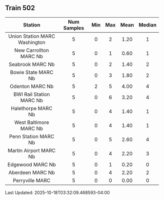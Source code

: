 ## Train 502

| Station | Num Samples | Min | Max | Mean | Median |
| :-----: | :---------: | :-: | :-: | :--: | :----: |
| Union Station MARC Washington | 5 | 0 | 2 | 1.20 | 1 |
| New Carrollton MARC Nb | 5 | 0 | 1 | 0.60 | 1 |
| Seabrook MARC Nb | 5 | 0 | 2 | 1.40 | 2 |
| Bowie State MARC Nb | 5 | 0 | 3 | 1.80 | 2 |
| Odenton MARC Nb | 5 | 2 | 5 | 4.00 | 4 |
| BWI Rail Station MARC Nb | 5 | 0 | 6 | 3.20 | 4 |
| Halethorpe MARC Nb | 5 | 0 | 4 | 1.40 | 1 |
| West Baltimore MARC Nb | 5 | 0 | 4 | 1.40 | 1 |
| Penn Station MARC Nb | 5 | 0 | 5 | 2.60 | 4 |
| Martin Airport MARC Nb | 5 | 0 | 4 | 2.20 | 3 |
| Edgewood MARC Nb | 5 | 0 | 1 | 0.20 | 0 |
| Aberdeen MARC Nb | 5 | 0 | 4 | 2.20 | 2 |
| Perryville MARC | 5 | 0 | 0 | 0.00 | 0 |


Last Updated: 2025-10-18T03:32:09.468593-04:00